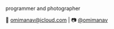programmer and photographer

📧 [omimanav@icloud.com](mailto:omimanav@icloud.com) | 📷 [@omimanav](https://instagram.com/omimanav)
